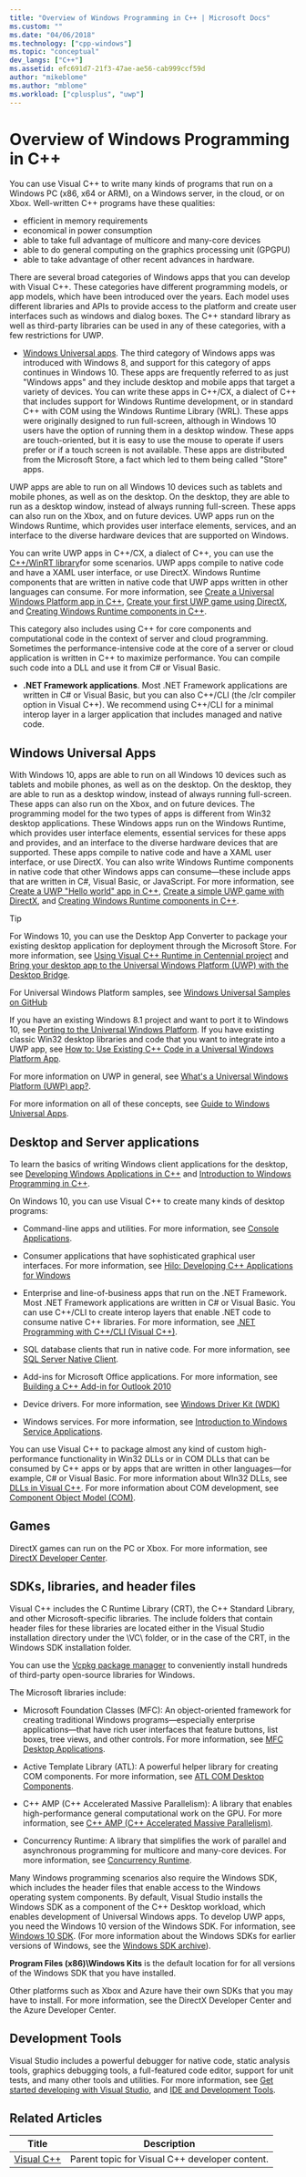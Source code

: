 ```yaml
---
title: "Overview of Windows Programming in C++ | Microsoft Docs"
ms.custom: ""
ms.date: "04/06/2018"
ms.technology: ["cpp-windows"]
ms.topic: "conceptual"
dev_langs: ["C++"]
ms.assetid: efc691d7-21f3-47ae-ae56-cab999ccf59d
author: "mikeblome"
ms.author: "mblome"
ms.workload: ["cplusplus", "uwp"]
---
```

# Overview of Windows Programming in C++

You can use Visual C++ to write many kinds of programs that run on a Windows PC (x86, x64 or ARM), on a Windows server, in the cloud, or on Xbox. Well-written C++ programs have these qualities:
- efficient in memory requirements
- economical in power consumption 
- able to take full advantage of multicore and many-core devices
- able to do general computing on the graphics processing unit (GPGPU)   
- able to take advantage of other recent advances in hardware.

There are several broad categories of Windows apps that you can develop with Visual C++. These categories have different programming models, or app models, which have been introduced over the years. Each model uses different libraries and APIs to provide access to the platform and create user interfaces such as windows and dialog boxes. The C++ standard library as well as third-party libraries can be used in any of these categories, with a few restrictions for UWP.

- [Windows Universal apps](#BK_WindowsUniversal). The third category of Windows apps was introduced with Windows 8, and support for this category of apps continues in Windows 10. These apps are frequently referred to as just "Windows apps" and they include desktop and mobile apps that target a variety of devices. You can write these apps in C++/CX, a dialect of C++ that includes support for Windows Runtime development, or in standard C++ with COM using the Windows Runtime Library (WRL). These apps were originally designed to run full-screen, although in Windows 10 users have the option of running them in a desktop window. These apps are touch-oriented, but it is easy to use the mouse to operate if users prefer or if a touch screen is not available. These apps are distributed from the Microsoft Store, a fact which led to them being called "Store" apps.

UWP apps are able to run on all Windows 10 devices such as tablets and mobile phones, as well as on the desktop. On the desktop, they are able to run as a desktop window, instead of always running full-screen. These apps can also run on the Xbox, and on future devices.  UWP apps run on the Windows Runtime, which provides user interface elements, services, and an interface to the diverse hardware devices that are supported on Windows.  

You can write UWP apps in C++/CX, a dialect of C++, you can use the [C++/WinRT library](https://moderncpp.com/)for some scenarios. UWP apps compile to native code and have a XAML user interface, or use DirectX. Windows Runtime components that are written in native code that UWP apps written in other languages can consume. For more information, see [Create a Universal Windows Platform app in C++](http://go.microsoft.com/fwlink/?LinkID=534976), [Create your first UWP game using DirectX](http://go.microsoft.com/fwlink/p/?LinkId=244656), and [Creating Windows Runtime components in C++](http://go.microsoft.com/fwlink/p/?LinkId=244658).

   This category also includes using C++ for core components and computational code in the context of server and cloud programming. Sometimes the performance-intensive code at the core of a server or cloud application is written in C++ to maximize performance. You can compile such code into a DLL and use it from C# or Visual Basic.

- **.NET Framework applications**. Most .NET Framework applications are written in C# or Visual Basic, but you can also C++/CLI (the /clr compiler option in Visual C++). We recommend using C++/CLI for a minimal interop layer in a larger application that includes managed and native code.

##  <a name="BK_WindowsUniversal"></a> Windows Universal Apps

With Windows 10, apps are able to run on all Windows 10 devices such as tablets and mobile phones, as well as on the desktop. On the desktop, they are able to run as a desktop window, instead of always running full-screen. These apps can also run on the Xbox, and on future devices.  The programming model for the two types of apps is different from Win32 desktop applications. These Windows apps run on the Windows Runtime, which provides user interface elements, essential services for these apps and provides, and an interface to the diverse hardware devices that are supported. These apps compile to native code and have a XAML user interface, or use DirectX. You can also write Windows Runtime components in native code that other Windows apps can consume—these include apps that are written in C#, Visual Basic, or JavaScript. For more information, see [Create a UWP "Hello world" app in C++](/windows/uwp/get-started/create-a-basic-windows-10-app-in-cpp), [Create a simple UWP game with DirectX](/windows/uwp/gaming/tutorial--create-your-first-uwp-directx-game), and [Creating Windows Runtime components in C++](/windows/uwp/winrt-components/creating-windows-runtime-components-in-cpp).

> [!TIP]
> For Windows 10, you can use the Desktop App Converter to package your existing desktop application for deployment through the Microsoft Store. For more information, see [Using Visual C++ Runtime in Centennial project](https://blogs.msdn.microsoft.com/vcblog/2016/07/07/using-visual-c-runtime-in-centennial-project) and [Bring your desktop app to the Universal Windows Platform (UWP) with the Desktop Bridge](https://msdn.microsoft.com/en-us/windows/uwp/porting/desktop-to-uwp-root).

For Universal Windows Platform samples, see [Windows Universal Samples on GitHub](https://github.com/Microsoft/Windows-universal-samples)

If you have an existing Windows 8.1 project and want to port it to Windows 10, see [Porting to the Universal Windows Platform](../porting/porting-to-the-universal-windows-platform-cpp.md). If you have existing classic Win32 desktop libraries and code that you want to integrate into a UWP app, see [How to: Use Existing C++ Code in a Universal Windows Platform App](../porting/how-to-use-existing-cpp-code-in-a-universal-windows-platform-app.md).

For more information on UWP in general, see [What's a Universal Windows Platform (UWP) app?](/windows/uwp/get-started/whats-a-uwp).

For more information on all of these concepts, see [Guide to Windows Universal Apps](http://go.microsoft.com/fwlink/p/?linkid=534605).

##  <a name="BK_Native"></a> Desktop and Server applications

To learn the basics of writing Windows client applications for the desktop, see [Developing Windows Applications in C++](http://msdn.microsoft.com/vstudio//hh304489) and [Introduction to Windows Programming in C++](http://msdn.microsoft.com/library/windows/desktop/ff381398\(v=vs.85\).aspx).

On Windows 10, you can use Visual C++ to create many kinds of desktop programs:

- Command-line apps and utilities. For more information, see [Console Applications](../windows/console-applications-in-visual-cpp.md).

- Consumer applications that have sophisticated graphical user interfaces. For more information, see [Hilo: Developing C++ Applications for Windows](http://go.microsoft.com/fwlink/p/?LinkId=256417)

- Enterprise and line-of-business apps that run on the .NET Framework. Most .NET Framework applications are written in C# or Visual Basic. You can use C++/CLI to create interop layers that enable .NET code to consume native C++ libraries. For more information, see [.NET Programming with C++/CLI (Visual C++)](../dotnet/dotnet-programming-with-cpp-cli-visual-cpp.md).

- SQL database clients that run in native code. For more information, see [SQL Server Native Client](/sql/relational-databases/native-client/odbc/sql-server-native-client-odbc).

- Add-ins for Microsoft Office applications. For more information, see [Building a C++ Add-in for Outlook 2010](http://go.microsoft.com/fwlink/p/?LinkId=256420)

- Device drivers. For more information, see [Windows Driver Kit (WDK)](http://go.microsoft.com/fwlink/p/?LinkId=256421)

- Windows services. For more information, see [Introduction to Windows Service Applications](/dotnet/framework/windows-services/introduction-to-windows-service-applications).

You can use Visual C++ to package almost any kind of custom high-performance functionality in Win32 DLLs or in COM DLLs that can be consumed by C++ apps or by apps that are written in other languages—for example, C# or Visual Basic. For more information about WIn32 DLLs, see [DLLs in Visual C++](../build/dlls-in-visual-cpp.md). For more information about COM development, see [Component Object Model (COM)](https://msdn.microsoft.com/library/windows/desktop/ms680573).

## Games

DirectX games can run on the PC or Xbox. For more information, see [DirectX Developer Center](http://go.microsoft.com/fwlink/p/?LinkId=256418).

## SDKs, libraries, and header files

Visual C++ includes the C Runtime Library (CRT), the C++ Standard Library, and other Microsoft-specific libraries. The include folders that contain header files for these libraries are located either in the Visual Studio installation directory under the \VC\ folder, or in the case of the CRT, in the Windows SDK installation folder.   

You can use the [Vcpkg package manager](../vcpkg.md) to conveniently install hundreds of third-party open-source libraries for Windows.

The Microsoft libraries include:

- Microsoft Foundation Classes (MFC): An object-oriented framework for creating traditional Windows programs—especially enterprise applications—that have rich user interfaces that feature buttons, list boxes, tree views, and other controls. For more information, see [MFC Desktop Applications](../mfc/mfc-desktop-applications.md).

- Active Template Library (ATL): A powerful helper library for creating COM components. For more information, see [ATL COM Desktop Components](../atl/atl-com-desktop-components.md).

- C++ AMP (C++ Accelerated Massive Parallelism): A library that enables high-performance general computational work on the GPU. For more information, see [C++ AMP (C++ Accelerated Massive Parallelism)](../parallel/amp/cpp-amp-cpp-accelerated-massive-parallelism.md).

- Concurrency Runtime: A library that simplifies the work of parallel and asynchronous programming for multicore and many-core devices. For more information, see [Concurrency Runtime](../parallel/concrt/concurrency-runtime.md).

Many Windows programming scenarios also require the Windows SDK, which includes the header files that enable access to the Windows operating system components. By default, Visual Studio installs the Windows SDK as a component of the C++ Desktop workload, which enables development of Universal Windows apps. To develop UWP apps, you need the Windows 10 version of the Windows SDK. For information, see [Windows 10 SDK](https://dev.windows.com/downloads/windows-10-sdk). (For more information about the Windows SDKs for earlier versions of Windows, see the [Windows SDK archive](https://developer.microsoft.com/windows/downloads/sdk-archive)). 

**Program Files (x86)\Windows Kits** is the default location for for all versions of the Windows SDK that you have installed.

Other platforms such as Xbox and Azure have their own SDKs that you may have to install. For more information, see the DirectX Developer Center and the Azure Developer Center.

## Development Tools

Visual Studio includes a powerful debugger for native code, static analysis tools, graphics debugging tools, a full-featured code editor, support for unit tests, and many other tools and utilities. For more information, see [Get started developing with Visual Studio](/visualstudio/ide/get-started-developing-with-visual-studio), and [IDE and Development Tools](../ide/ide-and-tools-for-visual-cpp-development.md).

## Related Articles

|Title|Description|
|-----------|-----------------|
|[Visual C++](../visual-cpp-in-visual-studio.md)|Parent topic for Visual C++ developer content.|
